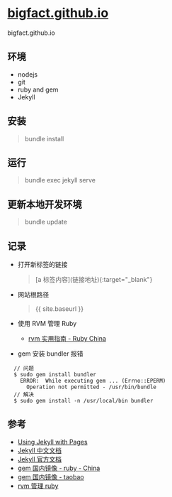 # [bigfact.github.io](https://bigfact.github.io)
bigfact.github.io

## 环境
* nodejs
* git
* ruby and gem
* Jekyll

## 安装

> bundle install

## 运行

> bundle exec jekyll serve

## 更新本地开发环境

> bundle update

## 记录

* 打开新标签的链接

  > [a 标签内容]\(链接地址){:target="_blank"}
  
* 网站根路径

  > {{ site.baseurl }}

* 使用 RVM 管理 Ruby
  * [rvm 实用指南 - Ruby China](https://ruby-china.org/topics/576)
  
* gem 安装 bundler 报错
```
  // 问题
  $ sudo gem install bundler
    ERROR:  While executing gem ... (Errno::EPERM)
      Operation not permitted - /usr/bin/bundle
  // 解决
  $ sudo gem install -n /usr/local/bin bundler
```


## 参考

* [Using Jekyll with Pages](https://help.github.com/articles/using-jekyll-as-a-static-site-generator-with-github-pages/)
* [Jekyll 中文文档](http://jekyll.bootcss.com/docs/home/)
* [Jekyll 官方文档](http://jekyllrb.com)
* [gem 国内镜像 - ruby - China](http://gems.ruby-china.org/)
* [gem 国内镜像 - taobao](https://ruby.taobao.org/)
* [rvm 管理 ruby](https://ruby-china.org/wiki/rvm-guide)